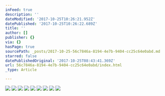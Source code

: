 ```yaml
---
inFeed: true
description: ''
dateModified: '2017-10-25T10:26:21.952Z'
datePublished: '2017-10-25T10:26:22.689Z'
title: ''
author: []
publisher: {}
via: {}
hasPage: true
sourcePath: _posts/2017-10-25-56c7846a-8194-4e7b-9404-cc25c64e0abd.md
starred: false
datePublishedOriginal: '2017-10-25T08:43:41.369Z'
url: 56c7846a-8194-4e7b-9404-cc25c64e0abd/index.html
_type: Article

---
```

![](https://the-grid-user-content.s3-us-west-2.amazonaws.com/be3be076-9955-4c2a-b5dd-75ffc57f4afa.jpg)
![](https://the-grid-user-content.s3-us-west-2.amazonaws.com/366b9ae5-2312-469f-b482-8d8bc77a1001.jpg)
![](https://the-grid-user-content.s3-us-west-2.amazonaws.com/dc21a28c-02de-4e8e-853b-4d43359d9542.jpg)
![](https://the-grid-user-content.s3-us-west-2.amazonaws.com/57405825-030c-4625-b64a-52244bf34a79.jpg)
![](https://the-grid-user-content.s3-us-west-2.amazonaws.com/87caad6b-d96b-43e4-ace5-1d52f5380a86.jpg)
![](https://the-grid-user-content.s3-us-west-2.amazonaws.com/f61106ff-26b4-42ae-bf37-c00824cb3ad9.jpg)
![](https://the-grid-user-content.s3-us-west-2.amazonaws.com/81af9fa6-e0d1-49ca-b54e-222c8721049e.jpg)
![](https://the-grid-user-content.s3-us-west-2.amazonaws.com/056355a1-3bd5-4124-be0f-0baae70726db.jpg)
![](https://the-grid-user-content.s3-us-west-2.amazonaws.com/0d31f2d4-0d96-4708-a78b-440e3a0b82a1.jpg)